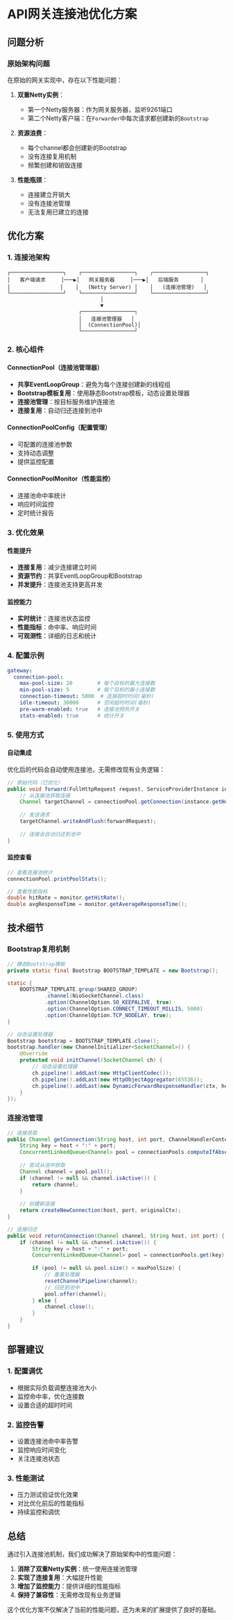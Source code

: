 # API网关连接池优化方案

## 问题分析

### 原始架构问题

在原始的网关实现中，存在以下性能问题：

1. **双重Netty实例**：
   - 第一个Netty服务器：作为网关服务器，监听9261端口
   - 第二个Netty客户端：在`Forwarder`中每次请求都创建新的`Bootstrap`

2. **资源浪费**：
   - 每个channel都会创建新的Bootstrap
   - 没有连接复用机制
   - 频繁创建和销毁连接

3. **性能瓶颈**：
   - 连接建立开销大
   - 没有连接池管理
   - 无法复用已建立的连接

## 优化方案

### 1. 连接池架构

```
┌─────────────────┐    ┌─────────────────┐    ┌─────────────────┐
│   客户端请求     │───▶│   网关服务器     │───▶│   后端服务       │
│                │    │   (Netty Server) │    │   (连接池管理)   │
└─────────────────┘    └─────────────────┘    └─────────────────┘
                              │
                              ▼
                       ┌─────────────────┐
                       │   连接池管理器   │
                       │  (ConnectionPool)│
                       └─────────────────┘
```

### 2. 核心组件

#### ConnectionPool（连接池管理器）
- **共享EventLoopGroup**：避免为每个连接创建新的线程组
- **Bootstrap模板复用**：使用静态Bootstrap模板，动态设置处理器
- **连接池管理**：按目标服务维护连接池
- **连接复用**：自动归还连接到池中

#### ConnectionPoolConfig（配置管理）
- 可配置的连接池参数
- 支持动态调整
- 提供监控配置

#### ConnectionPoolMonitor（性能监控）
- 连接池命中率统计
- 响应时间监控
- 定时统计报告

### 3. 优化效果

#### 性能提升
- **连接复用**：减少连接建立时间
- **资源节约**：共享EventLoopGroup和Bootstrap
- **并发提升**：连接池支持更高并发

#### 监控能力
- **实时统计**：连接池状态监控
- **性能指标**：命中率、响应时间
- **可观测性**：详细的日志和统计

### 4. 配置示例

```yaml
gateway:
  connection-pool:
    max-pool-size: 20        # 每个目标的最大连接数
    min-pool-size: 5         # 每个目标的最小连接数
    connection-timeout: 5000  # 连接超时时间(毫秒)
    idle-timeout: 30000      # 空闲超时时间(毫秒)
    pre-warm-enabled: true   # 连接池预热开关
    stats-enabled: true      # 统计开关
```

### 5. 使用方式

#### 自动集成
优化后的代码会自动使用连接池，无需修改现有业务逻辑：

```java
// 原始代码（已优化）
public void forward(FullHttpRequest request, ServiceProviderInstance instance, ChannelHandlerContext ctx) {
    // 从连接池获取连接
    Channel targetChannel = connectionPool.getConnection(instance.getHost(), instance.getPort(), ctx);
    
    // 发送请求
    targetChannel.writeAndFlush(forwardRequest);
    
    // 连接会自动归还到池中
}
```

#### 监控查看
```java
// 查看连接池统计
connectionPool.printPoolStats();

// 查看性能指标
double hitRate = monitor.getHitRate();
double avgResponseTime = monitor.getAverageResponseTime();
```

## 技术细节

### Bootstrap复用机制

```java
// 静态Bootstrap模板
private static final Bootstrap BOOTSTRAP_TEMPLATE = new Bootstrap();

static {
    BOOTSTRAP_TEMPLATE.group(SHARED_GROUP)
            .channel(NioSocketChannel.class)
            .option(ChannelOption.SO_KEEPALIVE, true)
            .option(ChannelOption.CONNECT_TIMEOUT_MILLIS, 5000)
            .option(ChannelOption.TCP_NODELAY, true);
}

// 动态设置处理器
Bootstrap bootstrap = BOOTSTRAP_TEMPLATE.clone();
bootstrap.handler(new ChannelInitializer<SocketChannel>() {
    @Override
    protected void initChannel(SocketChannel ch) {
        // 动态设置处理器
        ch.pipeline().addLast(new HttpClientCodec());
        ch.pipeline().addLast(new HttpObjectAggregator(65536));
        ch.pipeline().addLast(new DynamicForwardResponseHandler(ctx, host, port, this));
    }
});
```

### 连接池管理

```java
// 连接获取
public Channel getConnection(String host, int port, ChannelHandlerContext originalCtx) {
    String key = host + ":" + port;
    ConcurrentLinkedQueue<Channel> pool = connectionPools.computeIfAbsent(key, k -> new ConcurrentLinkedQueue<>());
    
    // 尝试从池中获取
    Channel channel = pool.poll();
    if (channel != null && channel.isActive()) {
        return channel;
    }
    
    // 创建新连接
    return createNewConnection(host, port, originalCtx);
}

// 连接归还
public void returnConnection(Channel channel, String host, int port) {
    if (channel != null && channel.isActive()) {
        String key = host + ":" + port;
        ConcurrentLinkedQueue<Channel> pool = connectionPools.get(key);
        
        if (pool != null && pool.size() < maxPoolSize) {
            // 重置处理器
            resetChannelPipeline(channel);
            // 归还到池中
            pool.offer(channel);
        } else {
            channel.close();
        }
    }
}
```

## 部署建议

### 1. 配置调优
- 根据实际负载调整连接池大小
- 监控命中率，优化连接数
- 设置合适的超时时间

### 2. 监控告警
- 设置连接池命中率告警
- 监控响应时间变化
- 关注连接池状态

### 3. 性能测试
- 压力测试验证优化效果
- 对比优化前后的性能指标
- 持续监控和调优

## 总结

通过引入连接池机制，我们成功解决了原始架构中的性能问题：

1. **消除了双重Netty实例**：统一使用连接池管理
2. **实现了连接复用**：大幅提升性能
3. **增加了监控能力**：提供详细的性能指标
4. **保持了兼容性**：无需修改现有业务逻辑

这个优化方案不仅解决了当前的性能问题，还为未来的扩展提供了良好的基础。 